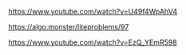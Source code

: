 https://www.youtube.com/watch?v=U49f4WpAhV4

https://algo.monster/liteproblems/97

https://www.youtube.com/watch?v=EzQ_YEmR598